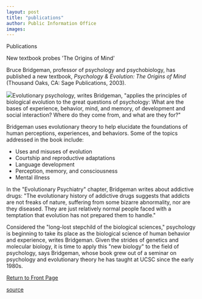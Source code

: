```yaml
---
layout: post
title: "publications"
author: Public Information Office
images:
---
```


Publications

New textbook probes 'The Origins of Mind'

Bruce Bridgeman, professor of psychology and psychobiology, has published a new textbook, _Psychology & Evolution: The Origins of Mind_ (Thousand Oaks, CA: Sage Publications, 2003).  

![][1]Evolutionary psychology, writes Bridgeman, "applies the principles of biological evolution to the great questions of psychology: What are the bases of experience, behavior, mind, and memory, of development and social interaction? Where do they come from, and what are they for?"  

Bridgeman uses evolutionary theory to help elucidate the foundations of human perceptions, experiences, and behaviors. Some of the topics addressed in the book include:  

* Uses and misuses of evolution  
* Courtship and reproductive adaptations  
* Language development  
* Perception, memory, and consciousness  
* Mental illness  

In the "Evolutionary Psychiatry" chapter, Bridgeman writes about addictive drugs: "The evolutionary history of addictive drugs suggests that addicts are not freaks of nature, suffering from some bizarre abnormality, nor are they diseased. They are just relatively normal people faced with a temptation that evolution has not prepared them to handle."  

Considered the "long-lost stepchild of the biological sciences," psychology is beginning to take its place as the biological science of human behavior and experience, writes Bridgeman. Given the strides of genetics and molecular biology, it is time to apply this "new biology" to the field of psychology, says Bridgeman, whose book grew out of a seminar on psychology and evolutionary theory he has taught at UCSC since the early 1980s.  

  

[Return to Front Page][2]  

[1]: ../art/origins.03-08-18.150.jpg
[2]: http://currents.ucsc.edu/

[source](http://www1.ucsc.edu/currents/03-04/08-18/publications.html "Permalink to publications")
